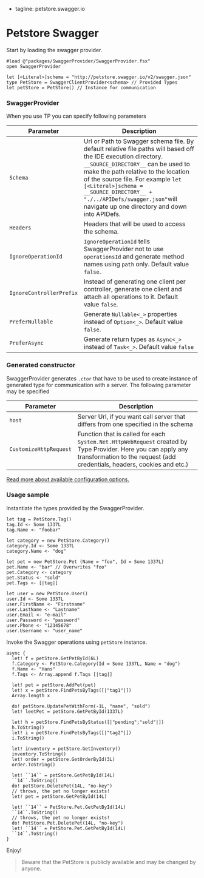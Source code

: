 - tagline: petstore.swagger.io

# Petstore Swagger

Start by loading the swagger provider.

    #load @"packages/SwaggerProvider/SwaggerProvider.fsx"
    open SwaggerProvider

    let [<Literal>]schema = "http://petstore.swagger.io/v2/swagger.json"
    type PetStore = SwaggerClientProvider<schema> // Provided Types
    let petStore = PetStore() // Instance for communication

### SwaggerProvider

When you use TP you can specify following parameters

| Parameter | Description |
|-----------|-------------|
| `Schema` | Url or Path to Swagger schema file. By default relative file paths will based off the IDE execution directory. `__SOURCE_DIRECTORY__` can be used to make the path relative to the location of the source file. For example `let [<Literal>]schema = __SOURCE_DIRECTORY__ + "./../APIDefs/swagger.json"`will navigate up one directory and down into APIDefs.|
| `Headers` | Headers that will be used to access the schema. |
| `IgnoreOperationId` | `IgnoreOperationId` tells SwaggerProvider not to use `operationsId` and generate method names using `path` only. Default value `false`. |
| `IgnoreControllerPrefix` | Instead of generating one client per controller, generate one client and attach all operations to it. Default value `false`. |
| `PreferNullable` | Generate `Nullable<_>` properties instead of `Option<_>`. Default value `false`. |
| `PreferAsync` | Generate return types as `Async<_>` instead of `Task<_>`. Default value `false` |

### Generated constructor

SwaggerProvider generates `.ctor` that have to be used to create instance of
generated type for communication with a server. The following parameter may be specified

| Parameter | Description |
|-----------|-------------|
| `host` | Server Url, if you want call server that differs from one specified in the schema |
| `CustomizeHttpRequest` | Function that is called for each `System.Net.HttpWebRequest` created by Type Provider. Here you can apply any transformation to the request (add credentials, headers, cookies and etc.) |

[Read more about available configuration options.](http://stackoverflow.com/questions/37566751/what-should-i-do-to-prevent-a-401-unauthorised-when-using-the-swagger-type-provi/37628857#37628857)

### Usage sample

Instantiate the types provided by the SwaggerProvider.

    let tag = PetStore.Tag()
    tag.Id <- Some 1337L
    tag.Name <- "foobar"

    let category = new PetStore.Category()
    category.Id <- Some 1337L
    category.Name <- "dog"

    let pet = new PetStore.Pet (Name = "foo", Id = Some 1337L)
    pet.Name <- "bar" // Overwrites "foo"
    pet.Category <- category
    pet.Status <- "sold"
    pet.Tags <- [|tag|]

    let user = new PetStore.User()
    user.Id <- Some 1337L
    user.FirstName <- "Firstname"
    user.LastName <- "Lastname"
    user.Email <- "e-mail"
    user.Password <- "password"
    user.Phone <- "12345678"
    user.Username <- "user_name"

Invoke the Swagger operations using `petStore` instance.

    async {
      let! f = petStore.GetPetById(6L)
      f.Category <- PetStore.Category(Id = Some 1337L, Name = "dog")
      f.Name <- "Hans"
      f.Tags <- Array.append f.Tags [|tag|]

      let! pet = petStore.AddPet(pet)
      let! x = petStore.FindPetsByTags([|"tag1"|])
      Array.length x

      do! petStore.UpdatePetWithForm(-1L, "name", "sold")
      let! leetPet = petStore.GetPetById(1337L)

      let! h = petStore.FindPetsByStatus([|"pending";"sold"|])
      h.ToString()
      let! i = petStore.FindPetsByTags([|"tag2"|])
      i.ToString()

      let! inventory = petStore.GetInventory()
      inventory.ToString()
      let! order = petStore.GetOrderById(3L)
      order.ToString()

      let! ``14`` = petStore.GetPetById(14L)
      ``14``.ToString()
      do! petStore.DeletePet(14L, "no-key")
      // throws, the pet no longer exists!
      let! pet = petStore.GetPetById(14L)

      let! ``14`` = PetStore.Pet.GetPetById(14L)
      ``14``.ToString()
      // throws, the pet no longer exists!
      do! PetStore.Pet.DeletePet(14L, "no-key")
      let! ``14`` = PetStore.Pet.GetPetById(14L)
      ``14``.ToString()
    }

Enjoy!

> Beware that the PetStore is publicly available and may be changed by anyone.
